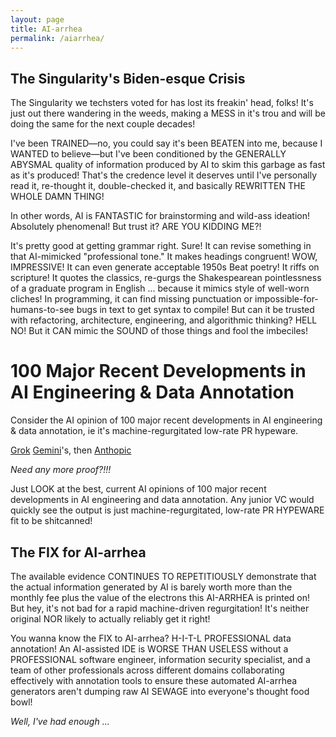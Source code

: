 ```yaml
---
layout: page
title: AI-arrhea
permalink: /aiarrhea/
---
```


## The Singularity's Biden-esque Crisis

The Singularity we techsters voted for has lost its freakin' head, folks! It's just out there wandering in the weeds, making a MESS in it's trou and will be doing the same for the next couple decades!

I've been TRAINED—no, you could say it's been BEATEN into me, because I WANTED to believe—but I've been conditioned by the GENERALLY ABYSMAL quality of information produced by AI to skim this garbage as fast as it's produced! That's the credence level it deserves until I've personally read it, re-thought it, double-checked it, and basically REWRITTEN THE WHOLE DAMN THING!

In other words, AI is FANTASTIC for brainstorming and wild-ass ideation! Absolutely phenomenal! But trust it? ARE YOU KIDDING ME?!

It's pretty good at getting grammar right. Sure! It can revise something in that AI-mimicked "professional tone." It makes headings congruent! WOW, IMPRESSIVE! It can even generate acceptable 1950s Beat poetry! It riffs on scripture! It quotes the classics, re-gurgs the Shakespearean pointlessness of a graduate program in English ... because it mimics style of well-worn cliches! In programming, it can find missing punctuation or impossible-for-humans-to-see bugs in text to get syntax to compile! But can it be trusted with refactoring, architecture, engineering, and algorithmic thinking? HELL NO! But it CAN mimic the SOUND of those things and fool the imbeciles!

# 100 Major Recent Developments in AI Engineering & Data Annotation

Consider the AI opinion of 100 major recent developments in AI engineering & data annotation, ie it's machine-regurgitated low-rate PR hypeware.

[Grok](https://x.com/i/grok/share/sYDuWURScxKU6SJ2GuCWgRRVE) [Gemini](#https://g.co/gemini/share/12e3cce9e928)'s, then [Anthopic](https://claude.ai/share/9bd476db-6251-4688-970c-f7edd6a60b5f)

*Need any more proof?!!!*

Just LOOK at the best, current AI opinions of 100 major recent developments in AI engineering and data annotation. Any junior VC would quickly see the output is just machine-regurgitated, low-rate PR HYPEWARE fit to be shitcanned!

## The FIX for AI-arrhea

The available evidence CONTINUES TO REPETITIOUSLY demonstrate that the actual information generated by AI is barely worth more than the monthly fee plus the value of the electrons this AI-ARRHEA is printed on! But hey, it's not bad for a rapid machine-driven regurgitation! It's neither original NOR likely to actually reliably get it right!

You wanna know the FIX to AI-arrhea? H-I-T-L PROFESSIONAL data annotation! An AI-assisted IDE is WORSE THAN USELESS without a PROFESSIONAL software engineer, information security specialist, and a team of other professionals across different domains collaborating effectively with annotation tools to ensure these automated AI-arrhea generators aren't dumping raw AI SEWAGE into everyone's thought food bowl!

*Well, I've had enough ...*

